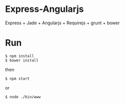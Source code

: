 # Express-Angularjs
Express + Jade + Angularjs + Requirejs + grunt + bower


# Run
    $ npm install
    $ bower install
then<br>

    $ npm start
or<br>

    $ node ./bin/www


# 
